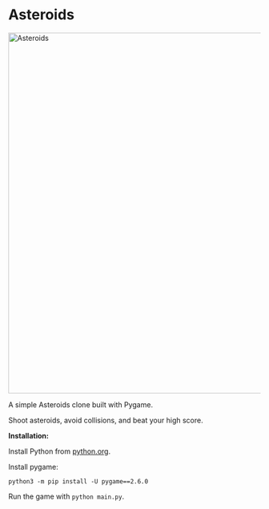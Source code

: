 # Asteroids

<img width="1278" height="720" alt="Asteroids" src="https://github.com/user-attachments/assets/05e9bccc-9bfd-445d-a0f5-dba6ad6b11fd" />

A simple Asteroids clone built with Pygame.

Shoot asteroids, avoid collisions, and beat your high score.

**Installation:**

Install Python from [python.org](https://python.org).

Install pygame:

`python3 -m pip install -U pygame==2.6.0`

Run the game with `python main.py`.
